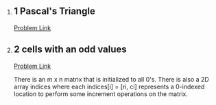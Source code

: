 1. ## 1 Pascal's Triangle
    [Problem Link](https://leetcode.com/problems/pascals-triangle/description/)

2. ## 2  cells with an odd values  
    [Problem Link](https://leetcode.com/problems/cells-with-odd-values-in-a-matrix/description/)
    
    There is an m x n matrix that is initialized to all 0's. There is also a 2D array indices where each indices[i] = [ri, ci] represents a 0-indexed location to perform some increment operations on the matrix.

